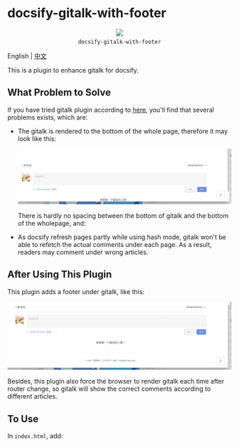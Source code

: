 # docsify-gitalk-with-footer

<p align="center">
  <img src="https://docsify.js.org/_media/icon.svg" />
  <br />
  <code>docsify-gitalk-with-footer</code>
</p>

English | [中文](README_zh-cn.md)

This is a plugin to enhance gitalk for docsify.

## What Problem to Solve

If you have tried gitalk plugin according to [here](https://docsify.js.org/#/plugins?id=gitalk), you'll find that several problems exists, which are:

- The gitalk is rendered to the bottom of the whole page, therefore it may look like this:

    ![picture](resources/gitalk-default.png)

    There is hardly no spacing between the bottom of gitalk and the bottom of the wholepage, and:

- As docsify refresh pages partly while using hash mode, gitalk won't be able to refetch the actual comments under each page. As a result, readers may comment under wrong articles.

## After Using This Plugin

This plugin adds a footer under gitalk, like this:

![picture](resources/gitalk-with-this-plugin.png)

Besides, this plugin also force the browser to render gitalk each time after router change, so gitalk will show the correct comments according to different articles.

## To Use

In `index.html`, add:

